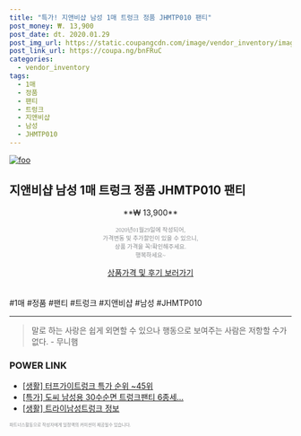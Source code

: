 ```yaml
--- 
title: "특가! 지앤비샵 남성 1매 트렁크 정품 JHMTP010 팬티" 
post_money: ₩. 13,900 
post_date: dt. 2020.01.29 
post_img_url: https://static.coupangcdn.com/image/vendor_inventory/images/2017/03/06/12/1/51824308-883f-4cdc-bef1-63b0882fdbfe.jpg 
post_link_url: https://coupa.ng/bnFRuC 
categories: 
  - vendor_inventory 
tags: 
  - 1매 
  - 정품 
  - 팬티 
  - 트렁크 
  - 지앤비샵 
  - 남성 
  - JHMTP010 
--- 
```

[![foo](https://static.coupangcdn.com/image/vendor_inventory/images/2017/03/06/12/1/51824308-883f-4cdc-bef1-63b0882fdbfe.jpg)](https://coupa.ng/bnFRuC) 

## 지앤비샵 남성 1매 트렁크 정품 JHMTP010 팬티 
<p style="text-align: center;">**₩ 13,900**</p> 
<p style="text-align: center;"><span style="color: #898c8f; font-family: Georgia,Times,serif; font-size: 0.75em;">2020년01월29일에 작성되어, <br>가격변동 및 추가할인이 있을 수 있으니,<br> 상품 가격을 꼭!확인해주세요.<br>행복하세요~</span> 
</p>	 
<div markdown="0" style="text-align: center;"><a href="https://coupa.ng/bnFRuC" class="btn btn--success">상품가격 및 후기 보러가기</a></div> 
<br><br> 
  #1매 #정품 #팬티 #트렁크 #지앤비샵 #남성 #JHMTP010 
<hr> 

> 말로 하는 사랑은 쉽게 외면할 수 있으나 행동으로 보여주는 사람은 저항할 수가 없다. - 무니햄 


### POWER LINK

* <a href="https://blog.naver.com/sakai111/221786751896" target="_blank"> [생활] 터프가이트렁크 특가 순위 ~45위</a>
* <a href="https://blog.naver.com/sakai111/221790172614" target="_blank">[특가] 도씨 남성용 30수순면 트렁크팬티 6종세...</a>
* <a href="https://blog.naver.com/santokki14/221769559717" target="_blank"> [생활] 트라이남성트렁크 정보 </a>

<span style="color: #898c8f; font-family: Georgia,Times,serif; font-size: 0.55em;">파트너스활동으로 작성자에게 일정액의 커미션이 제공될수 있습니다.</span> 

